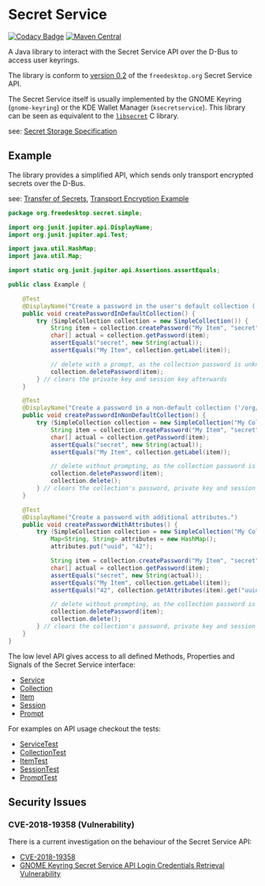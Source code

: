 # Secret Service

[![Codacy Badge](https://api.codacy.com/project/badge/Grade/61897aae6b5842f8a35ec81ca02112e3)](https://www.codacy.com?utm_source=github.com&amp;utm_medium=referral&amp;utm_content=swiesend/secret-service&amp;utm_campaign=Badge_Grade)
[![Maven Central](https://img.shields.io/maven-central/v/de.swiesend/secret-service.svg?label=Maven%20Central)](https://search.maven.org/search?q=g:%22de.swiesend%22%20AND%20a:%22secret-service%22)

A Java library to interact with the Secret Service API over the D-Bus to access user keyrings.

The library is conform to [version 0.2](https://specifications.freedesktop.org/secret-service/) of the `freedesktop.org`
Secret Service API.

The Secret Service itself is usually implemented by the GNOME Keyring (`gnome-keyring`) or the KDE Wallet Manager (`ksecretservice`).
This library can be seen as equivalent to the [`libsecret`](https://wiki.gnome.org/Projects/Libsecret) C library.

see: [Secret Storage Specification](https://www.freedesktop.org/wiki/Specifications/secret-storage-spec/)

## Example

The library provides a simplified API, which sends only transport encrypted secrets over the D-Bus.

see: [Transfer of Secrets](https://specifications.freedesktop.org/secret-service/ch07.html),
[Transport Encryption Example](src/test/java/org/freedesktop/secret/integration/IntegrationTest.java)

```java
package org.freedesktop.secret.simple;

import org.junit.jupiter.api.DisplayName;
import org.junit.jupiter.api.Test;

import java.util.HashMap;
import java.util.Map;

import static org.junit.jupiter.api.Assertions.assertEquals;

public class Example {

    @Test
    @DisplayName("Create a password in the user's default collection ('/org/freedesktop/secrets/aliases/default').")
    public void createPasswordInDefaultCollection() {
        try (SimpleCollection collection = new SimpleCollection()) {
            String item = collection.createPassword("My Item", "secret");
            char[] actual = collection.getPassword(item);
            assertEquals("secret", new String(actual));
            assertEquals("My Item", collection.getLabel(item));

            // delete with a prompt, as the collection password is unknown.
            collection.deletePassword(item);
        } // clears the private key and session key afterwards
    }

    @Test
    @DisplayName("Create a password in a non-default collection ('/org/freedesktop/secrets/collection/xxxx').")
    public void createPasswordInNonDefaultCollection() {
        try (SimpleCollection collection = new SimpleCollection("My Collection", "super secret")) {
            String item = collection.createPassword("My Item", "secret");
            char[] actual = collection.getPassword(item);
            assertEquals("secret", new String(actual));
            assertEquals("My Item", collection.getLabel(item));

            // delete without prompting, as the collection password is known.
            collection.deletePassword(item);
            collection.delete();
        } // clears the collection's password, private key and session key afterwards
    }

    @Test
    @DisplayName("Create a password with additional attributes.")
    public void createPasswordWithAttributes() {
        try (SimpleCollection collection = new SimpleCollection("My Collection", "super secret")) {
            Map<String, String> attributes = new HashMap();
            attributes.put("uuid", "42");

            String item = collection.createPassword("My Item", "secret", attributes);
            char[] actual = collection.getPassword(item);
            assertEquals("secret", new String(actual));
            assertEquals("My Item", collection.getLabel(item));
            assertEquals("42", collection.getAttributes(item).get("uuid"));

            // delete without prompting, as the collection password is known.
            collection.deletePassword(item);
            collection.delete();
        } // clears the collection's password, private key and session key afterwards
    }
}
```

The low level API gives access to all defined Methods, Properties and Signals of the Secret Service 
interface:

* [Service](src/main/java/org/freedesktop/secret/Service.java)
* [Collection](src/main/java/org/freedesktop/secret/Collection.java)
* [Item](src/main/java/org/freedesktop/secret/Item.java)
* [Session](src/main/java/org/freedesktop/secret/Session.java)
* [Prompt](src/main/java/org/freedesktop/secret/Prompt.java)

For examples on API usage checkout the tests:

* [ServiceTest](src/test/java/org/freedesktop/secret/ServiceTest.java)
* [CollectionTest](src/test/java/org/freedesktop/secret/CollectionTest.java)
* [ItemTest](src/test/java/org/freedesktop/secret/ItemTest.java)
* [SessionTest](src/test/java/org/freedesktop/secret/SessionTest.java)
* [PromptTest](src/test/java/org/freedesktop/secret/PromptTest.java)

## Security Issues

### CVE-2018-19358 (Vulnerability)

There is a current investigation on the behaviour of the Secret Service API:

* [CVE-2018-19358](https://nvd.nist.gov/vuln/detail/CVE-2018-19358)
* [GNOME Keyring Secret Service API Login Credentials Retrieval Vulnerability](https://tools.cisco.com/security/center/viewAlert.x?alertId=59179)
